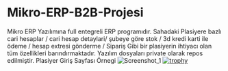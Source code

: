 # Mikro-ERP-B2B-Projesi
Mikro ERP Yazılımına full entegreli ERP programıdır. Sahadaki Plasiyere bazlı cari hesaplar / cari hesap detaylari/ şubeye göre stok / 3d kredi karti ile ödeme / hesap extresi gönderme / Sipariş Gibi bir plasiyerin ihtiyacı olan tüm özellikleri barındırmaktadır. Yazılım dosyaları private olarak repos edilmiştir.
Plasiyer Giriş Sayfası Örnegi
![Screenshot_1](https://user-images.githubusercontent.com/23239351/160587520-b95d1afe-f318-4713-bc9b-94e29e8bea4a.jpg)
[![trophy](https://github-profile-trophy.vercel.app/?username=Menk50)](https://github.com/ryo-ma/github-profile-trophy)
